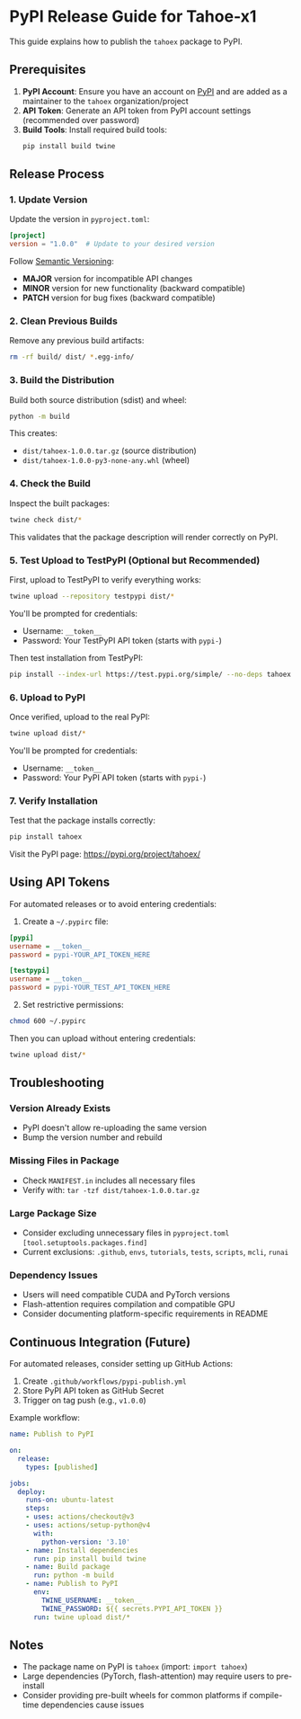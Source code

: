 # PyPI Release Guide for Tahoe-x1

This guide explains how to publish the `tahoex` package to PyPI.

## Prerequisites

1. **PyPI Account**: Ensure you have an account on [PyPI](https://pypi.org/) and are added as a maintainer to the `tahoex` organization/project
2. **API Token**: Generate an API token from PyPI account settings (recommended over password)
3. **Build Tools**: Install required build tools:
   ```bash
   pip install build twine
   ```

## Release Process

### 1. Update Version

Update the version in `pyproject.toml`:
```toml
[project]
version = "1.0.0"  # Update to your desired version
```

Follow [Semantic Versioning](https://semver.org/):
- **MAJOR** version for incompatible API changes
- **MINOR** version for new functionality (backward compatible)
- **PATCH** version for bug fixes (backward compatible)

### 2. Clean Previous Builds

Remove any previous build artifacts:
```bash
rm -rf build/ dist/ *.egg-info/
```

### 3. Build the Distribution

Build both source distribution (sdist) and wheel:
```bash
python -m build
```

This creates:
- `dist/tahoex-1.0.0.tar.gz` (source distribution)
- `dist/tahoex-1.0.0-py3-none-any.whl` (wheel)

### 4. Check the Build

Inspect the built packages:
```bash
twine check dist/*
```

This validates that the package description will render correctly on PyPI.

### 5. Test Upload to TestPyPI (Optional but Recommended)

First, upload to TestPyPI to verify everything works:

```bash
twine upload --repository testpypi dist/*
```

You'll be prompted for credentials:
- Username: `__token__`
- Password: Your TestPyPI API token (starts with `pypi-`)

Then test installation from TestPyPI:
```bash
pip install --index-url https://test.pypi.org/simple/ --no-deps tahoex
```

### 6. Upload to PyPI

Once verified, upload to the real PyPI:

```bash
twine upload dist/*
```

You'll be prompted for credentials:
- Username: `__token__`
- Password: Your PyPI API token (starts with `pypi-`)

### 7. Verify Installation

Test that the package installs correctly:
```bash
pip install tahoex
```

Visit the PyPI page: https://pypi.org/project/tahoex/

## Using API Tokens

For automated releases or to avoid entering credentials:

1. Create a `~/.pypirc` file:
```ini
[pypi]
username = __token__
password = pypi-YOUR_API_TOKEN_HERE

[testpypi]
username = __token__
password = pypi-YOUR_TEST_API_TOKEN_HERE
```

2. Set restrictive permissions:
```bash
chmod 600 ~/.pypirc
```

Then you can upload without entering credentials:
```bash
twine upload dist/*
```

## Troubleshooting

### Version Already Exists
- PyPI doesn't allow re-uploading the same version
- Bump the version number and rebuild

### Missing Files in Package
- Check `MANIFEST.in` includes all necessary files
- Verify with: `tar -tzf dist/tahoex-1.0.0.tar.gz`

### Large Package Size
- Consider excluding unnecessary files in `pyproject.toml` `[tool.setuptools.packages.find]`
- Current exclusions: `.github`, `envs`, `tutorials`, `tests`, `scripts`, `mcli`, `runai`

### Dependency Issues
- Users will need compatible CUDA and PyTorch versions
- Flash-attention requires compilation and compatible GPU
- Consider documenting platform-specific requirements in README

## Continuous Integration (Future)

For automated releases, consider setting up GitHub Actions:

1. Create `.github/workflows/pypi-publish.yml`
2. Store PyPI API token as GitHub Secret
3. Trigger on tag push (e.g., `v1.0.0`)

Example workflow:
```yaml
name: Publish to PyPI

on:
  release:
    types: [published]

jobs:
  deploy:
    runs-on: ubuntu-latest
    steps:
    - uses: actions/checkout@v3
    - uses: actions/setup-python@v4
      with:
        python-version: '3.10'
    - name: Install dependencies
      run: pip install build twine
    - name: Build package
      run: python -m build
    - name: Publish to PyPI
      env:
        TWINE_USERNAME: __token__
        TWINE_PASSWORD: ${{ secrets.PYPI_API_TOKEN }}
      run: twine upload dist/*
```

## Notes

- The package name on PyPI is `tahoex` (import: `import tahoex`)
- Large dependencies (PyTorch, flash-attention) may require users to pre-install
- Consider providing pre-built wheels for common platforms if compile-time dependencies cause issues
